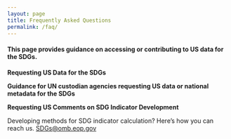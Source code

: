 ```yaml
---
layout: page
title: Frequently Asked Questions
permalink: /faq/
---
```


<h4>This page provides guidance on accessing or contributing to US data for the SDGs.</h4>

**Requesting US Data for the SDGs**

**Guidance for UN custodian agencies requesting US data or national metadata for the SDGs**

**Requesting US Comments on SDG Indicator Development**

Developing methods for SDG indicator calculation? Here’s how you can reach us. <a href="mailto:SDGs@omb.eop.gov">SDGs@omb.eop.gov</a>
